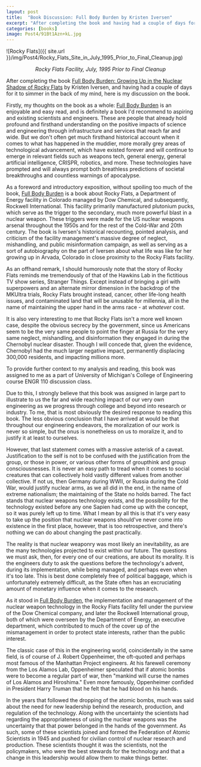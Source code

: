 ```yaml
---
layout: post
title:  "Book Discussion: Full Body Burden by Kristen Iversen"
excerpt: "After completing the book and having had a couple of days for it to simmer in the back of my mind, here is my discussion on the book."
categories: [books]
image: Post4/91Bt1Azn+kL.jpg
---
```


![Rocky Flats]({{ site.url }}/img/Post4/Rocky_Flats_Site_in_July_1995_Prior_to_Final_Cleanup.jpg)
<div align="center"> <i> Rocky Flats Facility, July, 1995 Prior to Final Cleanup </i> </div>

After completing the book <u>Full Body Burden: Growing Up in the Nuclear Shadow of Rocky Flats</u> by Kristen Iversen, and having had a couple of days for it to simmer in the back of my mind, here is my discussion on the book.


Firstly, my thoughts on the book as a whole: <u>Full Body Burden</u> is an enjoyable and easy read, and is definitely a book I'd recommend to aspiring and existing scientists and engineers. These are people that already hold profound and firsthand understanding on the positive impacts of science and engineering through infrastructure and services that reach far and wide. But we don't often get much firsthand historical account when it comes to what has happened in the muddier, more morally grey areas of technological advancement, which have existed forever and will continue to emerge in relevant fields such as weapons tech, general energy, general artificial intelligence, CRISPR, robotics, and more. These technologies have prompted and will always prompt both breathless predictions of societal breakthroughs and countless warnings of apocalypse.


As a foreword and introductory exposition, without spoiling too much of the book, <u>Full Body Burden</u> is a book about Rocky Flats, a Department of Energy facility in Colorado managed by Dow Chemical, and subsequently, Rockwell International. This facility primarily manufactured plutonium pucks, which serve as the trigger to the secondary, much more powerful blast in a nuclear weapon. These triggers were made for the US nuclear weapons arsenal throughout the 1950s and for the rest of the Cold-War and 20th century. The book is Iversen's historical recounting, pointed analysis, and criticism of the facility management's massive degree of neglect, mishandling, and public misinformation campaign, as well as serving as a sort of autobiography on the part of Iversen about what life was like for her growing up in Arvada, Colorado in close proximity to the Rocky Flats facility.


As an offhand remark, I should humorously note that the story of Rocky Flats reminds me tremendously of that of the Hawkins Lab in the fictitious TV show series, Stranger Things. Except instead of bringing a girl with superpowers and an alternate mirror dimension in the backdrop of the MKUltra trials, Rocky Flats brought instead, cancer, other life-long health issues, and contaminated land that will be unusable for millennia, all in the name of maintaining the upper hand in the arms race - at <i>whatever</i> cost.


It is also very interesting to me that Rocky Flats isn't a more well known case, despite the obvious secrecy by the government, since us Americans seem to be the very same people to point the finger at Russia for the very same neglect, mishandling, and disinformation they engaged in during the Chernobyl nuclear disaster. Though I will concede that, given the evidence, Chernobyl had the much larger negative impact, permanently displacing 300,000 residents, and impacting millions more.


To provide further context to my analysis and reading, this book was assigned to me as a part of University of Michigan's College of Engineering course ENGR 110 discussion class.


Due to this, I strongly believe that this book was assigned in large part to illustrate to us the far and wide reaching impact of our very own engineering as we progress through college and beyond into research or industry. To me, that is most obviously the desired response to reading this book. The less obvious conclusion that I have arrived at would be that throughout our engineering endeavors, the moralization of our work is never so simple, but the onus is nonetheless on us to moralize it, and to justify it at least to ourselves.


However, that last statement comes with a massive asterisk of a caveat.  Justification to the self is not to be confused with the justification from the group, or those in power, or various other forms of groupthink and group consciousnesses. It is never an easy path to tread when it comes to social creatures that can collectively hold vastly different values from another collective. If not us, then Germany during WWII, or Russia during the Cold War, would justify nuclear arms, as we all did in the end, in the name of extreme nationalism; the maintaining of the State no holds barred. The fact stands that nuclear weapons technology exists, and the possibility for the technology existed before any one Sapien had come up with the concept, so it was purely left up to time. What I mean by all this is that it's very easy to take up the position that nuclear weapons should've never come into existence in the first place, however, that is too retrospective, and there's nothing we can do about changing the past practically.

The reality is that nuclear weaponry was most likely an inevitability, as are the many technologies projected to exist within our future. The questions we must ask, then, for every one of our creations, are about its morality. It is the engineers duty to ask the questions before the technology's advent, during its implementation, while being managed, and perhaps even when it's too late. This is best done completely free of political baggage, which is unfortunately extremely difficult, as the State often has an excruciating amount of monetary influence when it comes to the research.

As it stood in <u>Full Body Burden</u>, the implementation and management of the nuclear weapon technology in the Rocky Flats facility fell under the purview of the Dow Chemical company, and later the Rockwell International group, both of which were overseen by the Department of Energy, an executive department, which contributed to much of the cover up of the mismanagement in order to protect state interests, rather than the public interest.

The classic case of this in the engineering world, coincidentally in the same field, is of course of J. Robert Oppenheimer, the oft-quoted and perhaps most famous of the Manhattan Project engineers. At his farewell ceremony from the Los Alamos Lab, Oppenheimer speculated that if atomic bombs were to become a regular part of war, then "mankind will curse the names of Los Alamos and Hiroshima." Even more famously, Oppenheimer confided in President Harry Truman that he felt that he had blood on his hands.

In the years that followed the dropping of the atomic bombs, much was said about the need for new leadership behind the research, production, and regulation of the technology. Along with the uncertainty the scientists had regarding the appropriateness of using the nuclear weapons was the uncertainty that that power belonged in the hands of the government. As such, some of these scientists joined and formed the Federation of Atomic Scientists in 1945 and pushed for civilian control of nuclear research and production. These scientists thought it was the scientists, not the policymakers, who were the best stewards for the technology and that a change in this leadership would allow them to make things better.
